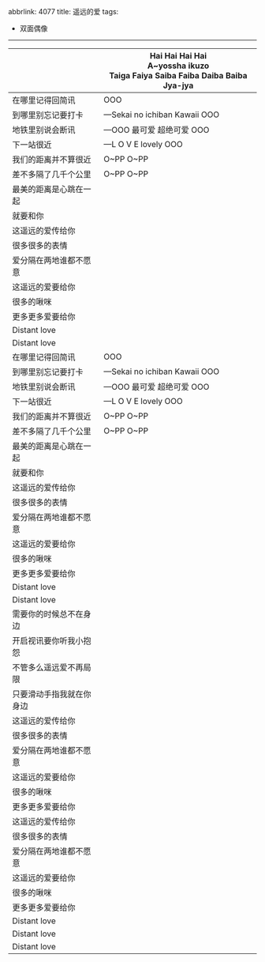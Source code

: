 abbrlink: 4077
title: 遥远的爱
tags:
  - 双面偶像
---
|      |Hai Hai Hai Hai<br>A~yossha ikuzo<br>Taiga Faiya Saiba Faiba Daiba Baiba Jya-jya|
|--|--|
|在哪里记得回简讯|OOO|
|到哪里别忘记要打卡|—Sekai no ichiban Kawaii OOO|
|地铁里别说会断讯|—OOO 最可爱 超绝可爱 OOO|
|下一站很近|—L O V E lovely OOO|
|我们的距离并不算很近|O~PP O~PP|
|差不多隔了几千个公里|O~PP O~PP|
|最美的距离是心跳在一起|      |
|就要和你|      |
|这遥远的爱传给你|      |
|很多很多的表情|      |
|爱分隔在两地谁都不愿意|      |
|这遥远的爱要给你|      |
|很多的啾咪|      |
|更多更多爱要给你|      |
|Distant love|      |
|Distant love|      |
|在哪里记得回简讯|OOO|
|到哪里别忘记要打卡|—Sekai no ichiban Kawaii OOO|
|地铁里别说会断讯|—OOO 最可爱 超绝可爱 OOO|
|下一站很近|—L O V E lovely OOO|
|我们的距离并不算很近|O~PP O~PP|
|差不多隔了几千个公里|O~PP O~PP|
|最美的距离是心跳在一起|      |
|就要和你|      |
|这遥远的爱传给你|      |
|很多很多的表情|      |
|爱分隔在两地谁都不愿意|      |
|这遥远的爱要给你|      |
|很多的啾咪|      |
|更多更多爱要给你|      |
|Distant love|      |
|Distant love|      |
|需要你的时候总不在身边|      |
|开启视讯要你听我小抱怨|      |
|不管多么遥远爱不再局限|      |
|只要滑动手指我就在你身边|      |
|这遥远的爱传给你|      |
|很多很多的表情|      |
|爱分隔在两地谁都不愿意|      |
|这遥远的爱要给你|      |
|很多的啾咪|      |
|更多更多爱要给你|      |
|这遥远的爱传给你|      |
|很多很多的表情|      |
|爱分隔在两地谁都不愿意|      |
|这遥远的爱要给你|      |
|很多的啾咪|      |
|更多更多爱要给你|      |
|Distant love|      |
|Distant love|      |
|Distant love|      |